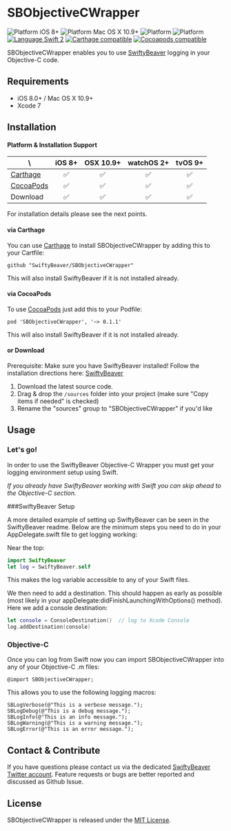 # SBObjectiveCWrapper

![Platform iOS 8+](https://img.shields.io/badge/Platform-iOS%208%2B-blue.svg)
![Platform Mac OS X 10.9+](https://img.shields.io/badge/Platform-Mac%20OS%20X%2010.9%2B-blue.svg)
![Platform](https://img.shields.io/badge/Platform-tvOS%209%2B-blue.svg)
![Platform](https://img.shields.io/badge/Platform-watchOS%202%2B-blue.svg)
<br/>
[![Language Swift 2](https://img.shields.io/badge/Language-Swift%202-orange.svg)](https://developer.apple.com/swift)
[![Carthage compatible](https://img.shields.io/badge/Carthage-compatible-brightgreen.svg)](https://github.com/Carthage/Carthage)
[![Cocoapods compatible](https://img.shields.io/cocoapods/v/SBObjectiveCWrapper.svg)]("https://cocoapods.org)

SBObjectiveCWrapper enables you to use [SwiftyBeaver](https://github.com/SwiftyBeaver/SwiftyBeaver) logging in your Objective-C code.

## Requirements

- iOS 8.0+ / Mac OS X 10.9+
- Xcode 7

## Installation

#### Platform & Installation Support

\ | iOS 8+ | OSX 10.9+ | watchOS 2+ | tvOS 9+
------------- | ------------- | ------------- | ------------- | -------------
[Carthage](https://github.com/Carthage/Carthage) | <center>✅</center> | <center>✅</center> | <center>✅</center> | <center>✅</center>
[CocoaPods](https://cocoapods.org) | <center>✅</center> | <center>✅</center> | <center>✅</center> | <center>✅</center>
Download | <center>✅</center> | <center>✅</center> | <center>✅</center> | <center>✅</center>

For installation details please see the next points.

#### via Carthage

You can use [Carthage](https://github.com/Carthage/Carthage) to install SBObjectiveCWrapper by adding this to your Cartfile:
```
github "SwiftyBeaver/SBObjectiveCWrapper"
```

This will also install SwiftyBeaver if it is not installed already.

#### via CocoaPods

To use [CocoaPods](https://cocoapods.org) just add this to your Podfile:
```
pod 'SBObjectiveCWrapper', '~> 0.1.1'
```

This will also install SwiftyBeaver if it is not installed already.

#### or Download

Prerequisite: Make sure you have SwiftyBeaver installed! Follow the installation directions here: [SwiftyBeaver](https://github.com/SwiftyBeaver/SwiftyBeaver)

1. Download the latest source code.
2. Drag & drop the `/sources` folder into your project (make sure "Copy items if needed" is checked)
3. Rename the "sources" group to "SBObjectiveCWrapper" if you'd like

## Usage

### Let's go!

In order to use the SwiftyBeaver Objective-C Wrapper you must get your logging environment setup using Swift.

*If you already have SwiftyBeaver working with Swift you can skip ahead to the _Objective-C_ section.*

###SwiftyBeaver Setup

A more detailed example of setting up SwiftyBeaver can be seen in the SwiftyBeaver readme. Below are the minimum steps you need to do in your AppDelegate.swift file to get logging working:

Near the top:

```Swift
import SwiftyBeaver
let log = SwiftyBeaver.self
```

This makes the log variable accessible to any of your Swift files.

We then need to add a destination. This should happen as early as possible (most likely in your appDelegate:didFinishLaunchingWithOptions() method). Here we add a console destination:

```Swift
let console = ConsoleDestination()  // log to Xcode Console
log.addDestination(console)
```

### Objective-C

Once you can log from Swift now you can import SBObjectiveCWrapper into any of your Objective-C .m files:

`@import SBObjectiveCWrapper;`

This allows you to use the following logging macros:

```
SBLogVerbose(@"This is a verbose message.");
SBLogDebug(@"This is a debug message.");
SBLogInfo(@"This is an info message.");
SBLogWarning(@"This is a warning message.");
SBLogError(@"This is an error message.");
```

## Contact & Contribute
If you have questions please contact us via the dedicated [SwiftyBeaver Twitter account](https://twitter.com/SwiftyBeaver). Feature requests or bugs are better reported and discussed as Github Issue.

## License
SBObjectiveCWrapper is released under the [MIT License](https://github.com/SwiftyBeaver/SwiftyBeaver/blob/master/LICENSE).
